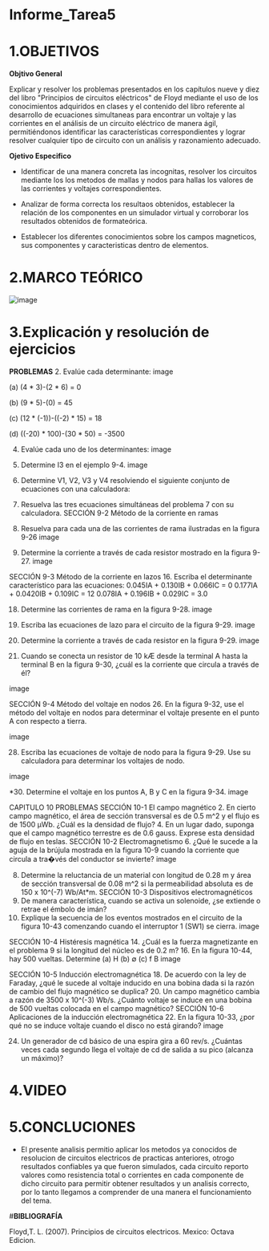 # Informe_Tarea5
# **1.OBJETIVOS**

**Objtivo  General**

Explicar y resolver los problemas presentados en los capítulos nueve y diez del libro "Principios de circuitos eléctricos" de Floyd mediante el uso de los conocimientos adquiridos en clases y el contenido del libro referente al desarrollo de ecuaciones simultaneas para encontrar un voltaje y las corrientes en el análisis de un circuito eléctrico de manera ágil, permitiéndonos identificar las características correspondientes y lograr resolver cualquier tipo de circuito con un análisis y razonamiento adecuado.

**Ojetivo Especifico**

* Identificar de una manera concreta las incognitas, resolver los circuitos mediante los los metodos de mallas y nodos para hallas los valores de las corrientes y voltajes correspondientes.

* Analizar de forma correcta los resultaos obtenidos, establecer la relación de los componentes en un simulador virtual y corroborar los resultados obtenidos de formateórica.

* Establecer los diferentes conocimientos sobre los campos magneticos, sus componentes y caracteristicas dentro de elementos.

# **2.MARCO TEÓRICO**

![image](https://user-images.githubusercontent.com/105617383/177857919-35977d11-95c8-4caf-ad22-7210187dbb9b.png)

# **3.Explicación y resolución de ejercicios**

**PROBLEMAS**
2. Evalúe cada determinante:
image

(a) (4 * 3)-(2 * 6) = 0

(b) (9 * 5)-(0) = 45

(c) (12 * (-1))-((-2) * 15) = 18

(d) ((-20) * 100)-(30 * 50) = -3500

4. Evalúe cada uno de los determinantes:
image


6. Determine I3 en el ejemplo 9-4.
image

8. Determine V1, V2, V3 y V4 resolviendo el siguiente conjunto de ecuaciones con una calculadora:
10. Resuelva las tres ecuaciones simultáneas del problema 7 con su calculadora.
SECCIÓN 9-2 Método de la corriente en ramas
12. Resuelva para cada una de las corrientes de rama ilustradas en la figura 9-26
image

14. Determine la corriente a través de cada resistor mostrado en la figura 9-27.
image

SECCIÓN 9-3 Método de la corriente en lazos
16. Escriba el determinante característico para las ecuaciones:
0.045IA + 0.130IB + 0.066IC = 0 0.177IA + 0.0420IB + 0.109IC = 12 0.078IA + 0.196IB + 0.029IC = 3.0

18. Determine las corrientes de rama en la figura 9-28.
image

20. Escriba las ecuaciones de lazo para el circuito de la figura 9-29.
image

22. Determine la corriente a través de cada resistor en la figura 9-29.
image

24. Cuando se conecta un resistor de 10 kÆ desde la terminal A hasta la terminal B en la figura 9-30, ¿cuál
es la corriente que circula a través de él?

image

SECCIÓN 9-4 Método del voltaje en nodos
26. En la figura 9-32, use el método del voltaje en nodos para determinar el voltaje presente en el punto A
con respecto a tierra.

image

28. Escriba las ecuaciones de voltaje de nodo para la figura 9-29. Use su calculadora para determinar los
voltajes de nodo.

image

*30. Determine el voltaje en los puntos A, B y C en la figura 9-34.
image

CAPITULO 10
PROBLEMAS
SECCIÓN 10-1 El campo magnético
2. En cierto campo magnético, el área de sección transversal es de 0.5 m^2 y el flujo es de 1500 μWb. ¿Cuál es la densidad de flujo?
4. En un lugar dado, suponga que el campo magnético terrestre es de 0.6 gauss. Exprese esta densidad de flujo en teslas.
SECCIÓN 10-2 Electromagnetismo
6. ¿Qué le sucede a la aguja de la brújula mostrada en la figura 10-9 cuando la corriente que circula a tra�vés del conductor se invierte?
image

8. Determine la reluctancia de un material con longitud de 0.28 m y área de sección transversal de 0.08 m^2 si la permeabilidad absoluta es de 150 x 10^(-7) Wb/At*m.
SECCIÓN 10-3 Dispositivos electromagnéticos
10. De manera característica, cuando se activa un solenoide, ¿se extiende o retrae el émbolo de imán?
12. Explique la secuencia de los eventos mostrados en el circuito de la figura 10-43 comenzando cuando el interruptor 1 (SW1) se cierra.
image

SECCIÓN 10-4 Histéresis magnética
14. ¿Cuál es la fuerza magnetizante en el problema 9 si la longitud del núcleo es de 0.2 m?
16. En la figura 10-44, hay 500 vueltas. Determine
(a) H (b) ∅ (c) f B
image

SECCIÓN 10-5 Inducción electromagnética
18. De acuerdo con la ley de Faraday, ¿qué le sucede al voltaje inducido en una bobina dada si la razón de cambio del flujo magnético se duplica?
20. Un campo magnético cambia a razón de 3500 x 10^(-3) Wb/s. ¿Cuánto voltaje se induce en una bobina de 500 vueltas colocada en el campo magnético?
SECCIÓN 10-6 Aplicaciones de la inducción electromagnética
22. En la figura 10-33, ¿por qué no se induce voltaje cuando el disco no está girando?
image

24. Un generador de cd básico de una espira gira a 60 rev/s. ¿Cuántas veces cada segundo llega el voltaje de cd de salida a su pico (alcanza un máximo)?
# **4.VIDEO**

# **5.CONCLUCIONES**
* El presente analisis permitio aplicar los metodos ya conocidos de resolucion de circuitos electricos de practicas anteriores, otrogo resultados confiables ya que fueron simulados, cada circuito reporto valores como resistencia total o corrientes en cada componente de dicho circuito para permitir obtener resultados y un analisis correcto, por lo tanto llegamos a comprender de una manera el funcionamiento del tema.

#**BIBLIOGRAFÍA**

Floyd,T. L. (2007). Principios de circuitos electricos. Mexico: Octava Edicion.
